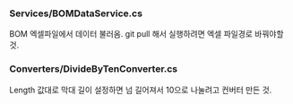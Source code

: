 
### Services/BOMDataService.cs ###
BOM 엑셀파일에서 데이터 불러옴.
git pull 해서 실행하려면 엑셀 파일경로 바꿔야할 것.

### Converters/DivideByTenConverter.cs ###
Length 값대로 막대 길이 설정하면 넘 길어져서 10으로 나눌려고 컨버터 만든 것.
